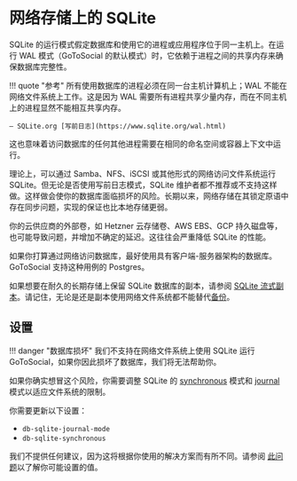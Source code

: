 # 网络存储上的 SQLite

SQLite 的运行模式假定数据库和使用它的进程或应用程序位于同一主机上。在运行 WAL 模式（GoToSocial 的默认模式）时，它依赖于进程之间的共享内存来确保数据库完整性。

!!! quote "参考"
    所有使用数据库的进程必须在同一台主机计算机上；WAL 不能在网络文件系统上工作。这是因为 WAL 需要所有进程共享少量内存，而在不同主机上的进程显然不能相互共享内存。

    — SQLite.org [写前日志](https://www.sqlite.org/wal.html)

这也意味着访问数据库的任何其他进程需要在相同的命名空间或容器上下文中运行。

理论上，可以通过 Samba、NFS、iSCSI 或其他形式的网络访问文件系统运行 SQLite。但无论是否使用写前日志模式，SQLite 维护者都不推荐或不支持这样做。这样做会使你的数据库面临损坏的风险。长期以来，网络存储在其锁定原语中存在同步问题，实现的保证也比本地存储更弱。

你的云供应商的外部卷，如 Hetzner 云存储卷、AWS EBS、GCP 持久磁盘等，也可能导致问题，并增加不确定的延迟。这往往会严重降低 SQLite 的性能。

如果你打算通过网络访问数据库，最好使用具有客户端-服务器架构的数据库。GoToSocial 支持这种用例的 Postgres。

如果想要在耐久的长期存储上保留 SQLite 数据库的副本，请参阅 [SQLite 流式副本](replicating-sqlite.md)。请记住，无论是还是副本使用网络文件系统都不能替代[备份](../admin/backup_and_restore.md)。

## 设置

!!! danger "数据库损坏"
    我们不支持在网络文件系统上使用 SQLite 运行 GoToSocial，如果你因此损坏了数据库，我们将无法帮助你。

如果你确实想冒这个风险，你需要调整 SQLite 的 [synchronous][sqlite-sync] 模式和 [journal][sqlite-journal] 模式以适应文件系统的限制。

[sqlite-sync]: https://www.sqlite.org/pragma.html#pragma_synchronous
[sqlite-journal]: https://www.sqlite.org/pragma.html#pragma_journal_mode

你需要更新以下设置：

* `db-sqlite-journal-mode`
* `db-sqlite-synchronous`

我们不提供任何建议，因为这将根据你使用的解决方案而有所不同。请参阅 [此问题](https://codeberg.org/superseriousbusiness/gotosocial/issues/3360#issuecomment-2380332027)以了解你可能设置的值。

